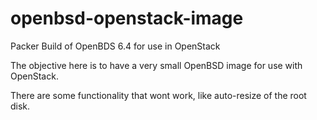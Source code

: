 # openbsd-openstack-image

Packer Build of OpenBDS 6.4 for use in OpenStack

The objective here is to have a very small OpenBSD image for use with OpenStack.

There are some functionality that wont work, like auto-resize of the root disk.